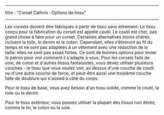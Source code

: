 - - -
titre : "Corset Cathrin : Options de tissu"
- - -

Les corsets doivent être fabriqués à partir de tissu sans étirement. Le tissu conçu pour la fabrication du corset est appelé coutil. Le coutil est cher, pas grand chose à faire pour un corset. Certaines alternatives moins chères incluent la toile, le denim et le coton. Cependant, elles s’étireront au fil du temps et ne sont pas adaptées à un vêtement avec une réduction de la taille: elles ne sont pas assez fortes. Ce sont de bonnes options pour tester le patron pour voir comment il s'adapte à vous. Pour les corsets faits de soie, de coton et d'autres tissus fantaisistes, vous devez utiliser plusieurs couches - le tissu que vous voulez voir, au dessus d'une couche de coutil ou d'une autre couche de force, et peut-être aussi une troisième couche faite de doublure qui s'assied à côté du corps.

Pour le tissu de base, vous avez besoin d'un tissu solide, comme le coutil, la toile ou le denim.

Pour le tissu extérieur, vous pouvez utiliser la plupart des tissus non étirés, comme le lin, le coton ou la soie.
